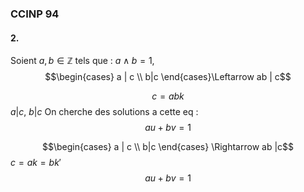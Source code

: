 ### CCINP 94
#### 2.
Soient $a, b \in \mathbb{Z}$ tels que : $a \wedge b = 1$, 
$$\begin{cases}
a | c \\
b|c 
\end{cases}\Leftarrow ab | c$$

$$c= abk$$
$a | c$, $b|c$
On cherche des solutions a cette eq : 
$$au + bv = 1$$

$$\begin{cases}
a | c \\
b|c 
\end{cases} \Rightarrow ab |c$$
$c = ak = bk'$
$$au + bv = 1$$
